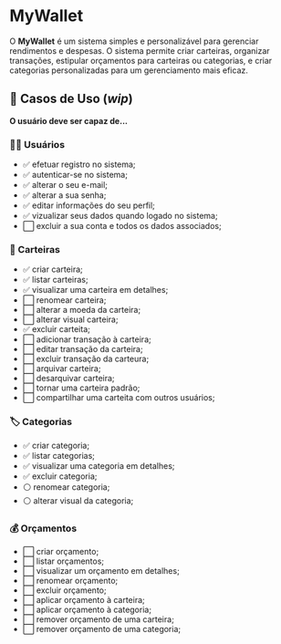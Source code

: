# MyWallet

O **MyWallet** é um sistema simples e personalizável para gerenciar rendimentos e despesas. O sistema permite criar carteiras, organizar transações, estipular orçamentos para carteiras ou categorias, e criar categorias personalizadas para um gerenciamento mais eficaz.

## :triangular_flag_on_post: Casos de Uso (_wip_)

**O usuário deve ser capaz de...**
 
### :man_beard: Usuários

- ✅ efetuar registro no sistema;
- ✅ autenticar-se no sistema;
- ✅ alterar o seu e-mail;
- ✅ alterar a sua senha;
- ✅ editar informações do seu perfil;
- ✅ vizualizar seus dados quando logado no sistema;
- ⬜ excluir a sua conta e todos os dados associados;

### :purse: Carteiras

- ✅ criar carteira;
- ✅ listar carteiras;
- ✅ visualizar uma carteira em detalhes;
- ⬜ renomear carteira;
- ⬜ alterar a moeda da carteira;
- ⬜ alterar visual carteira;
- ✅ excluir carteita;
- ⬜ adicionar transação à carteira;
- ⬜ editar transação da carteira;
- ⬜ excluir transação da carteura;
- ⬜ arquivar carteira;
- ⬜ desarquivar carteira;
- ⬜ tornar uma carteira padrão;
- ⬜ compartilhar uma carteita com outros usuários;

### :label: Categorias

- ✅ criar categoria;
- ✅ listar categorias;
- ✅ visualizar uma categoria em detalhes;
- ✅ excluir categoria;
- ⚪ renomear categoria;
- ⚪ alterar visual da categoria;

### :moneybag: Orçamentos

- ⬜ criar orçamento;
- ⬜ listar orçamentos;
- ⬜ visualizar um orçamento em detalhes;
- ⬜ renomear orçamento;
- ⬜ excluir orçamento;
- ⬜ aplicar orçamento à carteira;
- ⬜ aplicar orçamento à categoria;
- ⬜ remover orçamento de uma carteira;
- ⬜ remover orçamento de uma categoria;
